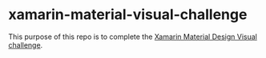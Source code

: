 # xamarin-material-visual-challenge

This purpose of this repo is to complete the [Xamarin Material Design Visual challenge](https://devblogs.microsoft.com/xamarin/visual-challenge-conquered/).
